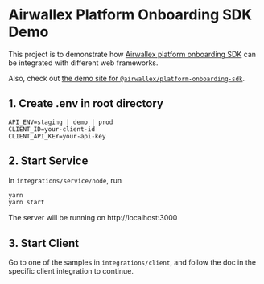 # Airwallex Platform Onboarding SDK Demo

This project is to demonstrate how [Airwallex platform onboarding SDK](https://www.npmjs.com/package/@airwallex/platform-onboarding-sdk?activeTab=readme) can be integrated with different web frameworks. 

Also, check out [the demo site for `@airwallex/platform-onboarding-sdk`](https://static.airwallex.com/widgets/sdk-live/onboarding/demo).

## 1. Create .env in root directory
```env
API_ENV=staging | demo | prod
CLIENT_ID=your-client-id
CLIENT_API_KEY=your-api-key
```


## 2. Start Service
In `integrations/service/node`, run

```bash
yarn
yarn start
```

The server will be running on http://localhost:3000

## 3. Start Client
Go to one of the samples in `integrations/client`, and follow the doc in the specific client integration to continue.
